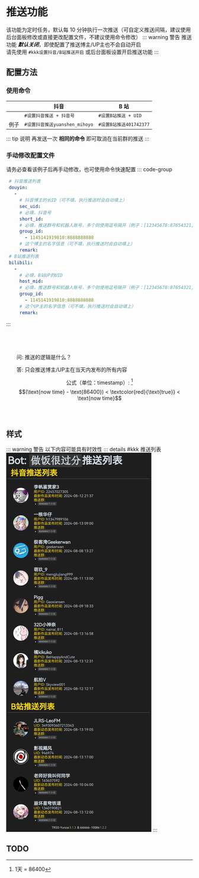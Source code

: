 # 推送功能

该功能为定时任务，默认每 10 分钟执行一次推送（可自定义推送间隔，建议使用后台面板修改或直接更改配置文件，不建议使用命令修改）
::: warning <i class="fa-solid fa-circle-exclamation fa-beat"></i> 警告
推送功能 **_默认关闭_**，即使配置了推送博主/UP主也不会自动开启<br>请先使用 `#kkk设置抖音/B站推送开启` 或后台面板设置开启推送功能
:::
## 配置方法

### 使用命令

|      | 抖音                           | B 站                    |
| ---- | ------------------------------ | ----------------------- |
|      | `#设置抖音推送 + 抖音号`       | `#设置B站推送 + UID`    |
| 例子 | `#设置抖音推送yuanshen_mihoyo` | `#设置B站推送401742377` |

::: tip 说明
再发送一次 **相同的命令** 即可取消在当前群的推送
:::




### 手动修改配置文件
请务必查看该例子后再手动修改，也可使用命令快速配置
::: code-group

```yaml [pushlist.yaml]
 # 抖音推送列表
 douyin:
   -
     # 抖音博主的长ID（可不填，执行推送时会自动填上）
     sec_uid: 
     # 必填，抖音号
     short_id: 
     # 必填，推送群号和机器人账号，多个则使用逗号隔开（例子：[12345678:87654321, 11451419:88888888]，群号就是11451419，机器人账号就是88888888）
     group_id:
       - 1145141919810:8888888888
     # 这个博主的名字信息（可不填，执行推送时会自动填上）
     remark: 
 # B站推送列表
 bilibili:
   -
     # 必填，B站UP的UID
     host_mid: 
     # 必填，推送群号和机器人账号，多个则使用逗号隔开（例子：[12345678:87654321, 11451419:88888888]，群号就是11451419，机器人账号就是88888888）
     group_id:
       - 1145141919810:8888888888
     # 这个UP主的名字信息（可不填，执行推送时会自动填上）
     remark: 
```

:::



<div align="center" style="padding: 2em; margin: 2em 0; border: 1px solid var(--vp-c-text-1); border-radius: 8px">

<p align="left">问: 推送的逻辑是什么？</p>
<p align="left">答: 只会推送博主/UP主在当天内发布的所有内容</p>

公式（单位：timestamp）: [^1]
$$(\text{now time} - \text{86400}) < \textcolor{red}{\text{true}} < \text{now time}$$

[^1]: 1天 = 86400
</div>

## 样式

::: warning 警告
以下内容可能具有时效性
::: details #kkk 推送列表
![](../../public/intro/pushlist.jpg)
:::

## TODO
<Task status="已发布" content="往后可能会根据配置文件内容进行内容渲染，而不是通过数据库缓存。由 [**@ikenxuan**](https://github.com/ikenxuan) 在 [**95dcffa**](https://github.com/ikenxuan/kkkkkk-10086/commit/95dcffab00f8afc1484a1e350911636b2d92006d) 完成"></Task>
<Task status="开发中" content="当机器人被踢时自动删除该群的推送"></Task>
